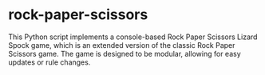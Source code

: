 # rock-paper-scissors
This Python script implements a console-based Rock Paper Scissors Lizard Spock game, which is an extended version of the classic Rock Paper Scissors game. The game is designed to be modular, allowing for easy updates or rule changes.
